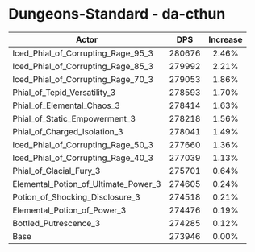 # Dungeons-Standard - da-cthun
| Actor | DPS | Increase |
|---|:---:|:---:|
|Iced_Phial_of_Corrupting_Rage_95_3|280676|2.46%|
|Iced_Phial_of_Corrupting_Rage_85_3|279992|2.21%|
|Iced_Phial_of_Corrupting_Rage_70_3|279053|1.86%|
|Phial_of_Tepid_Versatility_3|278593|1.70%|
|Phial_of_Elemental_Chaos_3|278414|1.63%|
|Phial_of_Static_Empowerment_3|278218|1.56%|
|Phial_of_Charged_Isolation_3|278041|1.49%|
|Iced_Phial_of_Corrupting_Rage_50_3|277660|1.36%|
|Iced_Phial_of_Corrupting_Rage_40_3|277039|1.13%|
|Phial_of_Glacial_Fury_3|275701|0.64%|
|Elemental_Potion_of_Ultimate_Power_3|274605|0.24%|
|Potion_of_Shocking_Disclosure_3|274518|0.21%|
|Elemental_Potion_of_Power_3|274476|0.19%|
|Bottled_Putrescence_3|274285|0.12%|
|Base|273946|0.00%|
